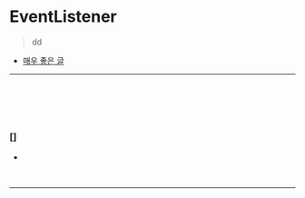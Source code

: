 # EventListener
> dd
* [매우 좋은 글](https://velog.io/@max9106/JPA-%EB%8F%84%EB%A9%94%EC%9D%B8-%EC%9D%B4%EB%B2%A4%ED%8A%B8)

<hr>
<br>

##
####

<br>

### [] 
* 

<br>
<hr>
<br>
